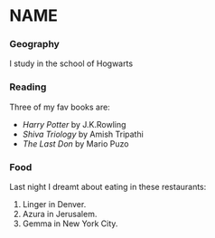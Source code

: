 # NAME

### Geography

I study in the school of  Hogwarts

### Reading

Three of my fav books are:

- *Harry Potter* by J.K.Rowling
- *Shiva Triology* by Amish Tripathi
- *The Last Don* by Mario Puzo

### Food

Last night I dreamt about eating in these restaurants:

1. Linger in Denver.
2. Azura in Jerusalem.
3. Gemma in New York City.

